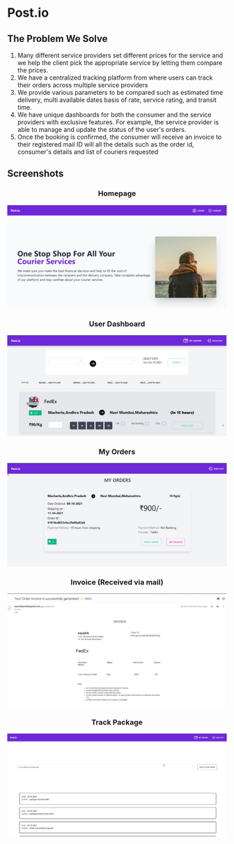 # Post.io
## The Problem We Solve
1. Many different service providers set different prices for the service and we help the client pick the appropriate service by letting them compare the prices.
2. We have a centralized tracking platform from where users can track their orders across multiple service providers
3. We provide various parameters to be compared such as estimated time delivery, multi available dates basis of rate, service rating, and transit time.
4. We have unique dashboards for both the consumer and the service providers with exclusive features. For example, the service provider is able to manage and update the status of the user's orders.
5. Once the booking is confirmed, the consumer will receive an invoice to their registered mail ID will all the details such as the order id, consumer's details and list of couriers requested
## Screenshots
### <p align="center"><b>Homepage</b></p>
<div align="center">
  <img alt="Screenshot" src="pictures/hero.png" />
</div>

### <p align="center"><b>User Dashboard</b></p>

<div align="center">
  <img alt="Screenshot" src="pictures/dashboard.png" />
</div>

### <p align="center"><b>My Orders</b></p>

<div align="center">
  <img alt="Screenshot" src="pictures/myorder.png" />
</div>

### <p align="center"><b>Invoice (Received via mail)</b></p>

<div align="center">
  <img alt="Screenshot" src="pictures/invoice.png" />
</div>

### <p align="center"><b>Track Package</b></p>

<div align="center">
  <img alt="Screenshot" src="pictures/track.png" />
</div>

